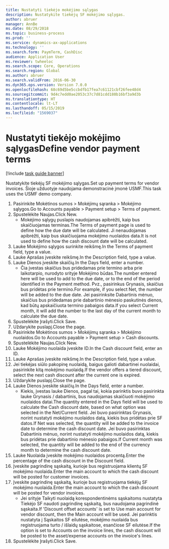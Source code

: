 ```yaml
---
title: Nustatyti tiekėjo mokėjimo sąlygas
description: Nustatykite tiekėjų SF mokėjimo sąlygas.
author: abruer
manager: AnnBe
ms.date: 08/29/2018
ms.topic: business-process
ms.prod: ''
ms.service: dynamics-ax-applications
ms.technology: ''
ms.search.form: PaymTerm, CashDisc
audience: Application User
ms.reviewer: twheeloc
ms.search.scope: Core, Operations
ms.search.region: Global
ms.author: abruer
ms.search.validFrom: 2016-06-30
ms.dyn365.ops.version: Version 7.0.0
ms.openlocfilehash: 68c69d5be5ccbdfb17fea7c61121cbf26fee48d4
ms.sourcegitcommit: 9d4c7edd0ae2053c37c7d81cdd180b16bf3a9d3b
ms.translationtype: HT
ms.contentlocale: lt-LT
ms.lasthandoff: 05/15/2019
ms.locfileid: "1569037"
---
```

# <a name="define-vendor-payment-terms"></a><span data-ttu-id="91f55-103">Nustatyti tiekėjo mokėjimo sąlygas</span><span class="sxs-lookup"><span data-stu-id="91f55-103">Define vendor payment terms</span></span>

[!include [task guide banner](../../includes/task-guide-banner.md)]

<span data-ttu-id="91f55-104">Nustatykite tiekėjų SF mokėjimo sąlygas.</span><span class="sxs-lookup"><span data-stu-id="91f55-104">Set up payment terms for vendor invoices.</span></span> <span data-ttu-id="91f55-105">Šioje užduotyje naudojama demonstracinė įmonė USMF.</span><span class="sxs-lookup"><span data-stu-id="91f55-105">This task uses the USMF demo company.</span></span>

1. <span data-ttu-id="91f55-106">Pasirinkite Mokėtinos sumos > Mokėjimų sąranka > Mokėjimo sąlygos.</span><span class="sxs-lookup"><span data-stu-id="91f55-106">Go to Accounts payable > Payment setup > Terms of payment.</span></span>
2. <span data-ttu-id="91f55-107">Spustelėkite Naujas.</span><span class="sxs-lookup"><span data-stu-id="91f55-107">Click New.</span></span>
    * <span data-ttu-id="91f55-108">Mokėjimo sąlygų puslapis naudojamas apibrėžti, kaip bus skaičiuojamas terminas.</span><span class="sxs-lookup"><span data-stu-id="91f55-108">The Terms of payment page is used to define how the due date will be calculated.</span></span> <span data-ttu-id="91f55-109">Ji nenaudojamas apibrėžti, kaip bus skaičiuojama mokėjimo nuolaidos data.</span><span class="sxs-lookup"><span data-stu-id="91f55-109">It is not used to define how the cash discount date will be calculated.</span></span>  
3. <span data-ttu-id="91f55-110">Lauke Mokėjimo sąlygos surinkite reikšmę.</span><span class="sxs-lookup"><span data-stu-id="91f55-110">In the Terms of payment field, type a value.</span></span>
4. <span data-ttu-id="91f55-111">Lauke Aprašas įveskite reikšmę.</span><span class="sxs-lookup"><span data-stu-id="91f55-111">In the Description field, type a value.</span></span>
5. <span data-ttu-id="91f55-112">Lauke Dienos įveskite skaičių.</span><span class="sxs-lookup"><span data-stu-id="91f55-112">In the Days field, enter a number.</span></span>
    * <span data-ttu-id="91f55-113">Čia įvestas skaičius bus pridedamas prie termino arba prie laikotarpio, nurodyto srityje Mokėjimo būdas.</span><span class="sxs-lookup"><span data-stu-id="91f55-113">The number entered here will be used to add to the due date, or to the end of the period identified in the Payment method.</span></span> <span data-ttu-id="91f55-114">Pvz., pasirinkus Grynasis, skaičius bus pridėtas prie termino.</span><span class="sxs-lookup"><span data-stu-id="91f55-114">For example, if you select Net, the number will be added to the due date.</span></span> <span data-ttu-id="91f55-115">Jei pasirinksite Dabartinis mėnuo, skaičius bus pridedamas prie dabartinio mėnesio paskutinės dienos, kad būtų apskaičiuota termino pabaigos data.</span><span class="sxs-lookup"><span data-stu-id="91f55-115">If you select Current month, it will add the number to the last day of the current month to calculate the due date.</span></span>  
6. <span data-ttu-id="91f55-116">Spustelėkite Įrašyti.</span><span class="sxs-lookup"><span data-stu-id="91f55-116">Click Save.</span></span>
7. <span data-ttu-id="91f55-117">Uždarykite puslapį.</span><span class="sxs-lookup"><span data-stu-id="91f55-117">Close the page.</span></span>
8. <span data-ttu-id="91f55-118">Pasirinkite Mokėtinos sumos > Mokėjimų sąranka > Mokėjimo nuolaidos.</span><span class="sxs-lookup"><span data-stu-id="91f55-118">Go to Accounts payable > Payment setup > Cash discounts.</span></span>
9. <span data-ttu-id="91f55-119">Spustelėkite Naujas.</span><span class="sxs-lookup"><span data-stu-id="91f55-119">Click New.</span></span>
10. <span data-ttu-id="91f55-120">Lauke Mokėjimo nuolaida įveskite ID.</span><span class="sxs-lookup"><span data-stu-id="91f55-120">In the Cash discount field, enter an ID.</span></span>
11. <span data-ttu-id="91f55-121">Lauke Aprašas įveskite reikšmę.</span><span class="sxs-lookup"><span data-stu-id="91f55-121">In the Description field, type a value.</span></span>
12. <span data-ttu-id="91f55-122">Jei tiekėjas siūlo pakopinę nuolaidą, baigus galioti dabartinei nuolaidai, pasirinkite kitą mokėjimo nuolaidą.</span><span class="sxs-lookup"><span data-stu-id="91f55-122">If the vendor offers a tiered discount, select the next cash discount after the current one is expired.</span></span>
13. <span data-ttu-id="91f55-123">Uždarykite puslapį.</span><span class="sxs-lookup"><span data-stu-id="91f55-123">Close the page.</span></span>
14. <span data-ttu-id="91f55-124">Lauke Dienos įveskite skaičių.</span><span class="sxs-lookup"><span data-stu-id="91f55-124">In the Days field, enter a number.</span></span>
    * <span data-ttu-id="91f55-125">Kiekis, įvestas lauke Dienos, pagal tai, kokia parinktis buvo pasirinkta lauke Grynasis / dabartinis, bus naudojamas skaičiuoti mokėjimo nuolaidos datai.</span><span class="sxs-lookup"><span data-stu-id="91f55-125">The quantity entered in the Days field will be used to calculate the Cash discount date, based on what option was selected in the Net/Current field.</span></span> <span data-ttu-id="91f55-126">Jei buvo pasirinktas Grynasis, norint nustatyti mokėjimo nuolaidos datą, kiekis bus pridėtas prie SF datos.</span><span class="sxs-lookup"><span data-stu-id="91f55-126">If Net was selected, the quantity will be added to the invoice date to determine the cash discount date.</span></span> <span data-ttu-id="91f55-127">Jei buvo pasirinktas Dabartinis mėnuo, norint nustatyti mokėjimo nuolaidos datą, kiekis bus pridėtas prie dabartinio mėnesio pabaigos.</span><span class="sxs-lookup"><span data-stu-id="91f55-127">If Current month was selected, the quantity will be added to the end of the currency month to determine the cash discount date.</span></span>  
15. <span data-ttu-id="91f55-128">Lauke Nuolaida įveskite mokėjimo nuolaidos procentą.</span><span class="sxs-lookup"><span data-stu-id="91f55-128">Enter the percentage of the cash discount in the Discount field.</span></span> 
16. <span data-ttu-id="91f55-129">Įveskite pagrindinę sąskaitą, kurioje bus registruojama klientų SF mokėjimo nuolaida.</span><span class="sxs-lookup"><span data-stu-id="91f55-129">Enter the main account to which the cash discount will be posted for customer invoices.</span></span>
17. <span data-ttu-id="91f55-130">Įveskite pagrindinę sąskaitą, kurioje bus registruojama tiekėjų SF mokėjimo nuolaida.</span><span class="sxs-lookup"><span data-stu-id="91f55-130">Enter the main account to which the cash discount will be posted for vendor invoices.</span></span>
    * <span data-ttu-id="91f55-131">Jei srityje Taikyti nuolaidą korespondentinėms sąskaitoms nustatyta Tiekėjo SF naudoti pagrindinę sąskaitą, bus naudojama pagrindinė sąskaita.</span><span class="sxs-lookup"><span data-stu-id="91f55-131">If 'Discount offset accounts' is set to Use main account for vendor discount, then the Main account will be used.</span></span>  <span data-ttu-id="91f55-132">Jei parinktis nustatyta į Sąskaitos SF eilutėse, mokėjimo nuolaida bus registruojama turto / išlaidų sąskaitose, esančiose SF eilutėse.</span><span class="sxs-lookup"><span data-stu-id="91f55-132">If the option is set to Accounts on the invoice lines, the cash discount will be posted to the asset/expense accounts on the invoice's lines.</span></span>  
18. <span data-ttu-id="91f55-133">Spustelėkite Įrašyti.</span><span class="sxs-lookup"><span data-stu-id="91f55-133">Click Save.</span></span>

